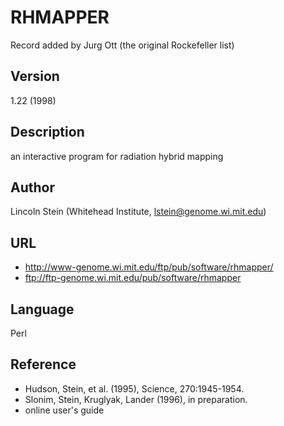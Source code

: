 # RHMAPPER
Record added by Jurg Ott (the original Rockefeller list)

## Version
1.22 (1998)

## Description
an interactive program for radiation hybrid mapping

## Author
Lincoln Stein (Whitehead Institute, lstein@genome.wi.mit.edu)

## URL
* http://www-genome.wi.mit.edu/ftp/pub/software/rhmapper/
* ftp://ftp-genome.wi.mit.edu/pub/software/rhmapper

## Language
Perl

## Reference
* Hudson, Stein, et al. (1995), Science, 270:1945-1954.
* Slonim, Stein, Kruglyak, Lander (1996), in preparation.
* online user's guide
